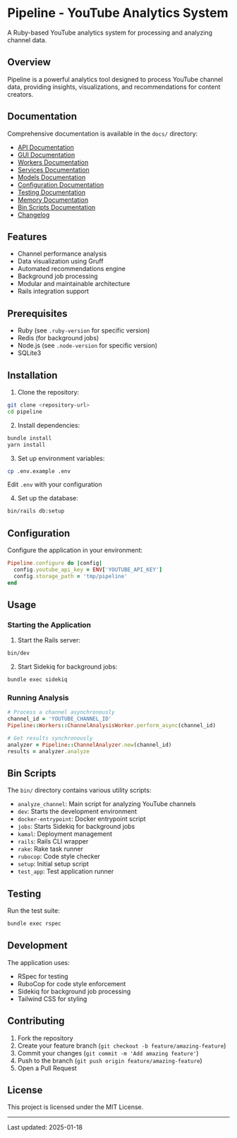 # Pipeline - YouTube Analytics System

A Ruby-based YouTube analytics system for processing and analyzing channel data.

## Overview

Pipeline is a powerful analytics tool designed to process YouTube channel data, providing insights, visualizations, and recommendations for content creators.

## Documentation

Comprehensive documentation is available in the `docs/` directory:

- [API Documentation](docs/01-API.md)
- [GUI Documentation](docs/02-GUI.md)
- [Workers Documentation](docs/03-Workers.md)
- [Services Documentation](docs/04-Services.md)
- [Models Documentation](docs/05-Models.md)
- [Configuration Documentation](docs/06-Configuration.md)
- [Testing Documentation](docs/07-Testing.md)
- [Memory Documentation](docs/08-Memory.md)
- [Bin Scripts Documentation](docs/09-Bin-Scripts.md)
- [Changelog](CHANGELOG.md)

## Features

- Channel performance analysis
- Data visualization using Gruff
- Automated recommendations engine
- Background job processing
- Modular and maintainable architecture
- Rails integration support

## Prerequisites

- Ruby (see `.ruby-version` for specific version)
- Redis (for background jobs)
- Node.js (see `.node-version` for specific version)
- SQLite3

## Installation

1. Clone the repository:
```bash
git clone <repository-url>
cd pipeline
```

2. Install dependencies:
```bash
bundle install
yarn install
```

3. Set up environment variables:
```bash
cp .env.example .env
```
Edit `.env` with your configuration

4. Set up the database:
```bash
bin/rails db:setup
```

## Configuration

Configure the application in your environment:

```ruby
Pipeline.configure do |config|
  config.youtube_api_key = ENV['YOUTUBE_API_KEY']
  config.storage_path = 'tmp/pipeline'
end
```

## Usage

### Starting the Application

1. Start the Rails server:
```bash
bin/dev
```

2. Start Sidekiq for background jobs:
```bash
bundle exec sidekiq
```

### Running Analysis

```ruby
# Process a channel asynchronously
channel_id = 'YOUTUBE_CHANNEL_ID'
Pipeline::Workers::ChannelAnalysisWorker.perform_async(channel_id)

# Get results synchronously
analyzer = Pipeline::ChannelAnalyzer.new(channel_id)
results = analyzer.analyze
```

## Bin Scripts

The `bin/` directory contains various utility scripts:

- `analyze_channel`: Main script for analyzing YouTube channels
- `dev`: Starts the development environment
- `docker-entrypoint`: Docker entrypoint script
- `jobs`: Starts Sidekiq for background jobs
- `kamal`: Deployment management
- `rails`: Rails CLI wrapper
- `rake`: Rake task runner
- `rubocop`: Code style checker
- `setup`: Initial setup script
- `test_app`: Test application runner

## Testing

Run the test suite:
```bash
bundle exec rspec
```

## Development

The application uses:
- RSpec for testing
- RuboCop for code style enforcement
- Sidekiq for background job processing
- Tailwind CSS for styling

## Contributing

1. Fork the repository
2. Create your feature branch (`git checkout -b feature/amazing-feature`)
3. Commit your changes (`git commit -m 'Add amazing feature'`)
4. Push to the branch (`git push origin feature/amazing-feature`)
5. Open a Pull Request

## License

This project is licensed under the MIT License.

---
Last updated: 2025-01-18